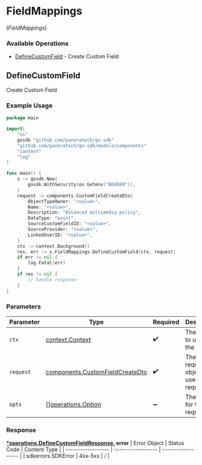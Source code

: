 # FieldMappings
(*FieldMappings*)

### Available Operations

* [DefineCustomField](#definecustomfield) - Create Custom Field

## DefineCustomField

Create Custom Field

### Example Usage

```go
package main

import(
	"os"
	gosdk "github.com/panoratech/go-sdk"
	"github.com/panoratech/go-sdk/models/components"
	"context"
	"log"
)

func main() {
    s := gosdk.New(
        gosdk.WithSecurity(os.Getenv("BEARER")),
    )
    request := components.CustomFieldCreateDto{
        ObjectTypeOwner: "<value>",
        Name: "<value>",
        Description: "Balanced multimedia policy",
        DataType: "point",
        SourceCustomFieldID: "<value>",
        SourceProvider: "<value>",
        LinkedUserID: "<value>",
    }
    ctx := context.Background()
    res, err := s.FieldMappings.DefineCustomField(ctx, request)
    if err != nil {
        log.Fatal(err)
    }
    if res != nil {
        // handle response
    }
}
```

### Parameters

| Parameter                                                                          | Type                                                                               | Required                                                                           | Description                                                                        |
| ---------------------------------------------------------------------------------- | ---------------------------------------------------------------------------------- | ---------------------------------------------------------------------------------- | ---------------------------------------------------------------------------------- |
| `ctx`                                                                              | [context.Context](https://pkg.go.dev/context#Context)                              | :heavy_check_mark:                                                                 | The context to use for the request.                                                |
| `request`                                                                          | [components.CustomFieldCreateDto](../../models/components/customfieldcreatedto.md) | :heavy_check_mark:                                                                 | The request object to use for the request.                                         |
| `opts`                                                                             | [][operations.Option](../../models/operations/option.md)                           | :heavy_minus_sign:                                                                 | The options for this request.                                                      |


### Response

**[*operations.DefineCustomFieldResponse](../../models/operations/definecustomfieldresponse.md), error**
| Error Object       | Status Code        | Content Type       |
| ------------------ | ------------------ | ------------------ |
| sdkerrors.SDKError | 4xx-5xx            | */*                |
